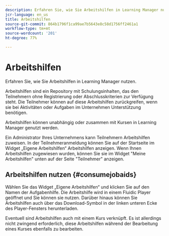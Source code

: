 ```yaml
---
description: Erfahren Sie, wie Sie Arbeitshilfen in Learning Manager nutzen.
jcr-language: en_us
title: Arbeitshilfen
source-git-commit: 864b1796f1ca99ae7b5643e8c58d1756ff2461a1
workflow-type: tm+mt
source-wordcount: '201'
ht-degree: 77%

---
```




# Arbeitshilfen

Erfahren Sie, wie Sie Arbeitshilfen in Learning Manager nutzen.

Arbeitshilfen sind ein Repository mit Schulungsinhalten, das den Teilnehmern ohne Registrierung oder Abschlusskriterien zur Verfügung steht. Die Teilnehmer können auf diese Arbeitshilfen zurückgreifen, wenn sie bei Aktivitäten oder Aufgaben im Unternehmen Unterstützung benötigen.

Arbeitshilfen können unabhängig oder zusammen mit Kursen in Learning Manager genutzt werden.

Ein Administrator Ihres Unternehmens kann Teilnehmern Arbeitshilfen zuweisen. In der Teilnehmeranmeldung können Sie auf der Startseite im Widget „Eigene Arbeitshilfen“ Arbeitshilfen anzeigen. Wenn Ihnen Arbeitshilfen zugewiesen wurden, können Sie sie im Widget &quot;Meine Arbeitshilfen&quot; unten auf der Seite &quot;Teilnehmer&quot; anzeigen.

## Arbeitshilfen nutzen {#consumejobaids}

Wählen Sie das Widget „Eigene Arbeitshilfen“ und klicken Sie auf den Namen der Aufgabenhilfe. Die Arbeitshilfe wird in einem Fluidic Player geöffnet und Sie können sie nutzen. Darüber hinaus können Sie Arbeitshilfen auch über das Download-Symbol in der linken unteren Ecke des Player-Fensters herunterladen.

Eventuell sind Arbeitshilfen auch mit einem Kurs verknüpft. Es ist allerdings nicht zwingend erforderlich, diese Arbeitshilfen während der Bearbeitung eines Kurses ebenfalls zu bearbeiten.
